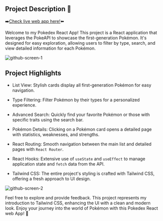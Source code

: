 <h2>Project Description 🚀 </h2> 

➡️<a href="https://pocketdex-matteo-romano.vercel.app/">Check live web app here!</a>⬅️

Welcome to my Pokedex React App! This project is a React application that leverages the PokeAPI to showcase the first-generation Pokémon. It's designed for easy exploration, allowing users to filter by type, search, and view detailed information for each Pokémon.

![github-screen-1](https://github.com/matttre3/pocketdex-m3/assets/140153086/16549400-6cda-443d-887c-867bd50f8f1a)

<h2>Project Highlights</h2>

- List View: Stylish cards display all first-generation Pokémon for easy navigation.

- Type Filtering: Filter Pokémon by their types for a personalized experience.
  
- Advanced Search: Quickly find your favorite Pokémon or those with specific traits using the search bar.
  
- Pokémon Details: Clicking on a Pokémon card opens a detailed page with statistics, weaknesses, and strengths.
  
- React Routing: Smooth navigation between the main list and detailed pages with `React Router`.
  
- React Hooks: Extensive use of `useState` and `useEffect` to manage application state and `fetch` data from the API.
  
- Tailwind CSS: The entire project's styling is crafted with Tailwind CSS, offering a fresh approach to UI design.

![github-screen-2](https://github.com/matttre3/pocketdex-m3/assets/140153086/6c0e84fa-860b-4067-adf5-30dbcfbec9cb)

Feel free to explore and provide feedback. This project represents my introduction to Tailwind CSS, enhancing the UI with a clean and modern look. 
Enjoy your journey into the world of Pokémon with this Pokedex React web App! 🌈

